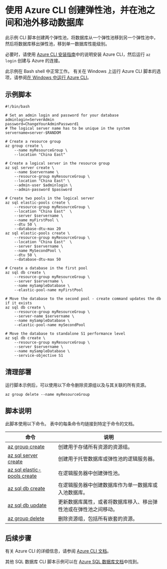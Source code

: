 <properties
    pageTitle="Azure CLI 脚本 - 移动 SQL 数据库和弹性池 | Azure"
    description="Azure CLI 脚本示例 - 使用 Azure CLI 在弹性池之间移动 SQL 数据库"
    services="sql-database"
    documentationcenter="sql-database"
    author="janeng"
    manager="jstrauss"
    editor="carlrab"
    tags="azure-service-management" />
<tags
    ms.assetid=""
    ms.service="sql-database"
    ms.custom="sample"
    ms.devlang="azurecli"
    ms.topic="article"
    ms.tgt_pltfrm="sql-database"
    ms.workload="database"
    ms.date="04/04/2017"
    wacn.date="05/22/2017"
    ms.author="janeng"
    ms.translationtype="Human Translation"
    ms.sourcegitcommit="8fd60f0e1095add1bff99de28a0b65a8662ce661"
    ms.openlocfilehash="15b8fd5fc1753828fa596e062b791108a26c8db4"
    ms.contentlocale="zh-cn"
    ms.lasthandoff="05/12/2017" />

# <a name="create-elastic-pools-and-move-databases-between-pools-and-out-of-a-pool-using-the-azure-cli"></a>使用 Azure CLI 创建弹性池，并在池之间和池外移动数据库

此示例 CLI 脚本创建两个弹性池，将数据库从一个弹性池移到另一个弹性池中，然后将数据库移出弹性池，移到单一数据库性能级别。 

必要时，请使用 [Azure CLI 安装指南](https://docs.microsoft.com/zh-cn/cli/azure/install-azure-cli)中的说明安装 Azure CLI，然后运行 `az login` 创建与 Azure 的连接。

此示例在 Bash shell 中正常工作。 有关在 Windows 上运行 Azure CLI 脚本的选项，请参阅[在 Windows 中运行 Azure CLI](/documentation/articles/virtual-machines-windows-cli-options/)。

## <a name="sample-script"></a>示例脚本

    #!/bin/bash

    # Set an admin login and password for your database
    adminlogin=ServerAdmin
    password=ChangeYourAdminPassword1
    # The logical server name has to be unique in the system
    servername=server-$RANDOM

    # Create a resource group
    az group create \
        --name myResourceGroup \
        --location "China East" 

    # Create a logical server in the resource group
    az sql server create \
        --name $servername \
        --resource-group myResourceGroup \
        --location "China East" \
        --admin-user $adminlogin \
        --admin-password $password

    # Create two pools in the logical server
    az sql elastic-pools create \
        --resource-group myResourceGroup \
        --location "China East"  \
        --server $servername \
        --name myFirstPool \
        --dtu 50 \
        --database-dtu-max 20
    az sql elastic-pools create \
        --resource-group myResourceGroup \
        --location "China East"  \
        --server $servername \
        --name MySecondPool \
        --dtu 50 \
        --database-dtu-max 50

    # Create a database in the first pool
    az sql db create \
        --resource-group myResourceGroup \
        --server $servername \
        --name mySampleDatabase \
        --elastic-pool-name myFirstPool

    # Move the database to the second pool - create command updates the db if it exists
    az sql db create \
        --resource-group myResourceGroup \
        --server-name $servername \
        --name mySampleDatabase \
        --elastic-pool-name mySecondPool

    # Move the database to standalone S1 performance level
    az sql db create \
        --resource-group myResourceGroup \
        --server $servername \
        --name mySampleDatabase \
        --service-objective S1

## <a name="clean-up-deployment"></a>清理部署

运行脚本示例后，可以使用以下命令删除资源组以及与其关联的所有资源。

    az group delete --name myResourceGroup

## <a name="script-explanation"></a>脚本说明

此脚本使用以下命令。 表中的每条命令均链接到特定于命令的文档。

| 命令 | 说明 |
|---|---|
| [az group create](https://docs.microsoft.com/zh-cn/cli/azure/group#create) | 创建用于存储所有资源的资源组。 |
| [az sql server create](https://docs.microsoft.com/zh-cn/cli/azure/sql/server#create) | 创建用于托管数据库或弹性池的逻辑服务器。 |
| [az sql elastic-pools create](https://docs.microsoft.com/zh-cn/cli/azure/sql/elastic-pools#create) | 在逻辑服务器中创建弹性池。 |
| [az sql db create](https://docs.microsoft.com/zh-cn/cli/azure/sql/db#create) | 在逻辑服务器中创建数据库作为单一数据库或入池数据库。 |
| [az sql db update](https://docs.microsoft.com/zh-cn/cli/azure/sql/db#update) | 更新数据库属性，或者将数据库移入、移出弹性池或在弹性池之间移动。 |
| [az group delete](https://docs.microsoft.com/zh-cn/cli/azure/vm/extension#set) | 删除资源组，包括所有嵌套的资源。 |

## <a name="next-steps"></a>后续步骤

有关 Azure CLI 的详细信息，请参阅 [Azure CLI 文档](https://docs.microsoft.com/zh-cn/cli/azure/overview)。

其他 SQL 数据库 CLI 脚本示例可以在 [Azure SQL 数据库文档](/documentation/articles/sql-database-cli-samples/)中找到。